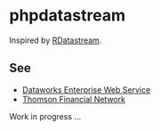 # phpdatastream

Inspired by [RDatastream](https://github.com/fcocquemas/rdatastream).

## See

* [Dataworks Enterprise Web Service](http://dataworks.thomson.com/Dataworks/Enterprise/1.0/)
* [Thomson Financial Network](http://dtg.tfn.com/data/DataStream.html)

Work in progress ...
